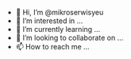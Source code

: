 - 👋 Hi, I’m @mikroserwisyeu
- 👀 I’m interested in ...
- 🌱 I’m currently learning ...
- 💞️ I’m looking to collaborate on ...
- 📫 How to reach me ...

<!---
mikroserwisyeu/mikroserwisyeu is a ✨ special ✨ repository because its `README.md` (this file) appears on your GitHub profile.
You can click the Preview link to take a look at your changes.
--->
